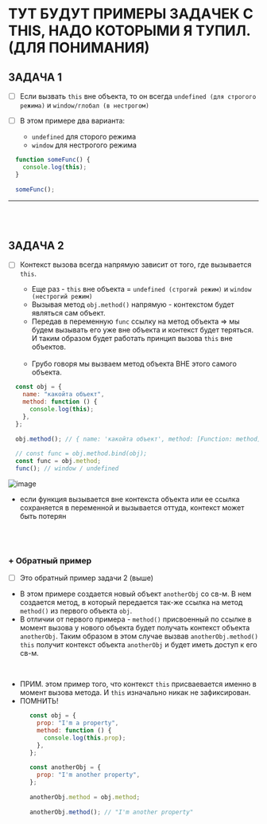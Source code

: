 # ТУТ БУДУТ ПРИМЕРЫ ЗАДАЧЕК С THIS, НАДО КОТОРЫМИ Я ТУПИЛ. (ДЛЯ ПОНИМАНИЯ)

<h2>ЗАДАЧА 1</h2>

- [ ] Если вызвать `this` вне объекта, то он всегда `undefined (для строгого режима)` и `window/глобал (в нестрогом)`
      
- [ ] В этом примере два варианта:
      
    + `undefined` для сторого режима
    + `window` для нестрогого режима

```javascript
  function someFunc() {
    console.log(this);
  }
  
  someFunc();
```

<hr>
<br>
<br>

<h2>ЗАДАЧА 2</h2>

- [ ] Контекст вызова всегда напрямую зависит от того, где вызывается `this`.

  + Еще раз - `this` вне объекта = `undefined (строгий режим)` и `window (нестрогий режим)`
  + Вызывая метод `obj.method()` напрямую - контекстом будет являться сам объект.
  + Передав в переменную `func` ссылку на метод объекта => мы будем вызывать его уже вне объекта и контекст будет теряться. И таким образом будет работать принцип вызова `this` вне объектов.
     
  <br>

  + Грубо говоря мы вызваем метод объекта ВНЕ этого самого объекта.

```javascript
  const obj = {
    name: "какойта объект",
    method: function () {
      console.log(this);
    },
  };
  
  obj.method(); // { name: 'какойта объект', method: [Function: method] }
  
  // const func = obj.method.bind(obj);
  const func = obj.method;
  func(); // window / undefined
```

![image](https://github.com/acidshotgun/learn-js-vanilla/assets/117285472/5da55ce4-571e-4ff3-ba06-d9e3afe09466)

+ если функция вызывается вне контекста объекта или ее ссылка сохраняется в переменной и вызывается оттуда, контекст может быть потерян

<br>
<br>

<h3>+ Обратный пример</h3>

- [ ] Это обратный пример задачи 2 (выше)

 + В этом примере создается новый объект `anotherObj` со св-м. В нем создается метод, в который передается так-же ссылка на метод `method()` из первого объекта `obj`.
 + В отличии от первого примера - `method()` присвоенный по ссылке в момент вызова у нового объекта будет получать контекст объекта `anotherObj`. Таким образом в этом случае вызвав `anotherObj.method()` `this` получит контекст объекта `anotherObj` и будет иметь доступ к его св-м.

 <br>

 + ПРИМ. этом пример того, что контекст `this` присваевается именно в момент вызова метода. И `this` изначально никак не зафиксирован.
 + ПОМНИТЬ!

```javascript
      const obj = {
        prop: "I'm a property",
        method: function () {
          console.log(this.prop);
        },
      };
      
      const anotherObj = {
        prop: "I'm another property",
      };
      
      anotherObj.method = obj.method;
      
      anotherObj.method(); // "I'm another property"

```
